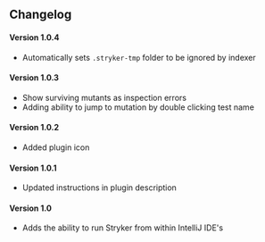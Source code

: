 ## Changelog

#### Version 1.0.4
 * Automatically sets `.stryker-tmp` folder to be ignored by indexer

#### Version 1.0.3
 * Show surviving mutants as inspection errors
 * Adding ability to jump to mutation by double clicking test name

#### Version 1.0.2
 * Added plugin icon

#### Version 1.0.1
 * Updated instructions in plugin description

#### Version 1.0
 * Adds the ability to run Stryker from within IntelliJ IDE's